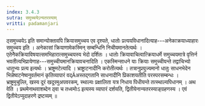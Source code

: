 ```yaml
---
index: 3.4.3
sutra: समुच्चयेऽन्यतरस्याम्
vritti: padamanjari
---
```


 ठ्समुच्चयेऽ इति समान्योक्तावपि क्रियासमुच्चय एव दृश्यते, धातोः प्रत्ययविधानादित्याह---अनेकाक्रयाध्याहारः समुच्चय इति । अनेकासां क्रियाणामेकस्मिन् सम्बन्धिनि निचीयमानतेत्यर्थः । एतेनैकक्रियाविषयात्समभिहारात्समुच्चयस्य भेदो दर्शितः । धातोः क्रियावाचित्वात्क्रियाधर्मे समुच्चयमात्रे वृत्तिर्न भवतीत्यभिप्रायेणाह---समुच्चीयमानक्रियावचनादिति । एकस्मिन्साधने याः क्रियाः समुच्चीयन्ते तद्वाचिभ्यो धातुभ्यः प्रत्य इत्यर्थः । भ्राष्ट्रमटेत्यादि । भ्राष्ट्राटनादीनि करोतीत्यर्थः । तत्रानुप्रयुज्यमानो धातुः साधनभेदेन भिन्नेष्वटनेष्वनुवर्तमानं कृतिव्यापारं वद्Äअस्तद्गतानि साधनादीनि प्रिकाशयतीति परस्परसम्बन्धः । भ्राष्ट्रमुचुल्लि, खस्य दूरं खदूरमुअपवरकम्, स्थाल्यः प्रक्षालिता यत्र निधाय पिधीयन्ते तत्स्थाल्यपिधानम् । अथ वेति । प्रथमेनाथवाशब्देन ठ्वा च तध्वमोःऽ इत्यस्य व्यापारं दर्शयति, द्वितीयेनान्यतरस्याङ्ग्रहणस्य । एवं द्वितीयेऽप्युदाहरणे द्रष्टव्यम् ॥